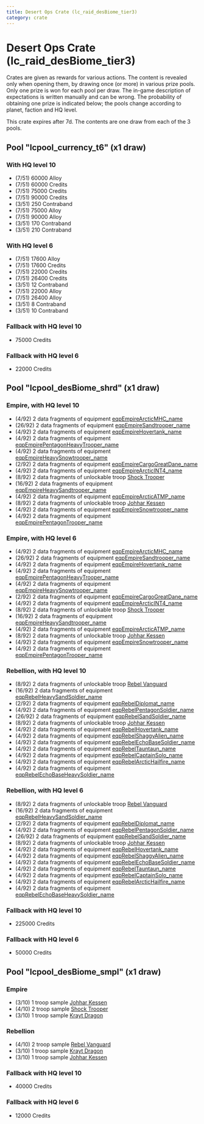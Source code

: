 ```yaml
---
title: Desert Ops Crate (lc_raid_desBiome_tier3)
category: crate
---
```


# Desert Ops Crate (lc_raid_desBiome_tier3)

Crates are given as rewards for various actions. The content is revealed only when opening them, by drawing once (or more) in various prize pools. Only one prize is won for each pool per draw. The in-game description of expectations is written manually and can be wrong. The probability of obtaining one prize is indicated below; the pools change according to planet, faction and HQ level.

This crate expires after 7d. The contents are one draw from each of the 3 pools.

## Pool "lcpool_currency_t6" (x1 draw)

### With HQ level 10

  * (7/51) 60000 Alloy
  * (7/51) 60000 Credits
  * (7/51) 75000 Credits
  * (7/51) 90000 Credits
  * (3/51) 250 Contraband
  * (7/51) 75000 Alloy
  * (7/51) 90000 Alloy
  * (3/51) 170 Contraband
  * (3/51) 210 Contraband

### With HQ level 6

  * (7/51) 17600 Alloy
  * (7/51) 17600 Credits
  * (7/51) 22000 Credits
  * (7/51) 26400 Credits
  * (3/51) 12 Contraband
  * (7/51) 22000 Alloy
  * (7/51) 26400 Alloy
  * (3/51) 8 Contraband
  * (3/51) 10 Contraband

### Fallback with HQ level 10

  * 75000 Credits

### Fallback with HQ level 6

  * 22000 Credits

## Pool "lcpool_desBiome_shrd" (x1 draw)

### Empire, with HQ level 10

  * (4/92) 2 data fragments of equipment [eqpEmpireArcticMHC_name](eqpEmpireArcticMHC_name)
  * (26/92) 2 data fragments of equipment [eqpEmpireSandtrooper_name](eqpEmpireSandtrooper_name)
  * (4/92) 2 data fragments of equipment [eqpEmpireHovertank_name](eqpEmpireHovertank_name)
  * (4/92) 2 data fragments of equipment [eqpEmpirePentagonHeavyTrooper_name](eqpEmpirePentagonHeavyTrooper_name)
  * (4/92) 2 data fragments of equipment [eqpEmpireHeavySnowtrooper_name](eqpEmpireHeavySnowtrooper_name)
  * (2/92) 2 data fragments of equipment [eqpEmpireCargoGreatDane_name](eqpEmpireCargoGreatDane_name)
  * (4/92) 2 data fragments of equipment [eqpEmpireArcticINT4_name](eqpEmpireArcticINT4_name)
  * (8/92) 2 data fragments of unlockable troop [Shock Trooper](Shock)
  * (16/92) 2 data fragments of equipment [eqpEmpireHeavySandtrooper_name](eqpEmpireHeavySandtrooper_name)
  * (4/92) 2 data fragments of equipment [eqpEmpireArcticATMP_name](eqpEmpireArcticATMP_name)
  * (8/92) 2 data fragments of unlockable troop [Johhar Kessen](EmpireJohhar)
  * (4/92) 2 data fragments of equipment [eqpEmpireSnowtrooper_name](eqpEmpireSnowtrooper_name)
  * (4/92) 2 data fragments of equipment [eqpEmpirePentagonTrooper_name](eqpEmpirePentagonTrooper_name)

### Empire, with HQ level 6

  * (4/92) 2 data fragments of equipment [eqpEmpireArcticMHC_name](eqpEmpireArcticMHC_name)
  * (26/92) 2 data fragments of equipment [eqpEmpireSandtrooper_name](eqpEmpireSandtrooper_name)
  * (4/92) 2 data fragments of equipment [eqpEmpireHovertank_name](eqpEmpireHovertank_name)
  * (4/92) 2 data fragments of equipment [eqpEmpirePentagonHeavyTrooper_name](eqpEmpirePentagonHeavyTrooper_name)
  * (4/92) 2 data fragments of equipment [eqpEmpireHeavySnowtrooper_name](eqpEmpireHeavySnowtrooper_name)
  * (2/92) 2 data fragments of equipment [eqpEmpireCargoGreatDane_name](eqpEmpireCargoGreatDane_name)
  * (4/92) 2 data fragments of equipment [eqpEmpireArcticINT4_name](eqpEmpireArcticINT4_name)
  * (8/92) 2 data fragments of unlockable troop [Shock Trooper](Shock)
  * (16/92) 2 data fragments of equipment [eqpEmpireHeavySandtrooper_name](eqpEmpireHeavySandtrooper_name)
  * (4/92) 2 data fragments of equipment [eqpEmpireArcticATMP_name](eqpEmpireArcticATMP_name)
  * (8/92) 2 data fragments of unlockable troop [Johhar Kessen](EmpireJohhar)
  * (4/92) 2 data fragments of equipment [eqpEmpireSnowtrooper_name](eqpEmpireSnowtrooper_name)
  * (4/92) 2 data fragments of equipment [eqpEmpirePentagonTrooper_name](eqpEmpirePentagonTrooper_name)

### Rebellion, with HQ level 10

  * (8/92) 2 data fragments of unlockable troop [Rebel Vanguard](Vanguard)
  * (16/92) 2 data fragments of equipment [eqpRebelHeavySandSoldier_name](eqpRebelHeavySandSoldier_name)
  * (2/92) 2 data fragments of equipment [eqpRebelDiplomat_name](eqpRebelDiplomat_name)
  * (4/92) 2 data fragments of equipment [eqpRebelPentagonSoldier_name](eqpRebelPentagonSoldier_name)
  * (26/92) 2 data fragments of equipment [eqpRebelSandSoldier_name](eqpRebelSandSoldier_name)
  * (8/92) 2 data fragments of unlockable troop [Johhar Kessen](RebelJohhar)
  * (4/92) 2 data fragments of equipment [eqpRebelHovertank_name](eqpRebelHovertank_name)
  * (4/92) 2 data fragments of equipment [eqpRebelShaggyAlien_name](eqpRebelShaggyAlien_name)
  * (4/92) 2 data fragments of equipment [eqpRebelEchoBaseSoldier_name](eqpRebelEchoBaseSoldier_name)
  * (4/92) 2 data fragments of equipment [eqpRebelTauntaun_name](eqpRebelTauntaun_name)
  * (4/92) 2 data fragments of equipment [eqpRebelCaptainSolo_name](eqpRebelCaptainSolo_name)
  * (4/92) 2 data fragments of equipment [eqpRebelArcticHailfire_name](eqpRebelArcticHailfire_name)
  * (4/92) 2 data fragments of equipment [eqpRebelEchoBaseHeavySoldier_name](eqpRebelEchoBaseHeavySoldier_name)

### Rebellion, with HQ level 6

  * (8/92) 2 data fragments of unlockable troop [Rebel Vanguard](Vanguard)
  * (16/92) 2 data fragments of equipment [eqpRebelHeavySandSoldier_name](eqpRebelHeavySandSoldier_name)
  * (2/92) 2 data fragments of equipment [eqpRebelDiplomat_name](eqpRebelDiplomat_name)
  * (4/92) 2 data fragments of equipment [eqpRebelPentagonSoldier_name](eqpRebelPentagonSoldier_name)
  * (26/92) 2 data fragments of equipment [eqpRebelSandSoldier_name](eqpRebelSandSoldier_name)
  * (8/92) 2 data fragments of unlockable troop [Johhar Kessen](RebelJohhar)
  * (4/92) 2 data fragments of equipment [eqpRebelHovertank_name](eqpRebelHovertank_name)
  * (4/92) 2 data fragments of equipment [eqpRebelShaggyAlien_name](eqpRebelShaggyAlien_name)
  * (4/92) 2 data fragments of equipment [eqpRebelEchoBaseSoldier_name](eqpRebelEchoBaseSoldier_name)
  * (4/92) 2 data fragments of equipment [eqpRebelTauntaun_name](eqpRebelTauntaun_name)
  * (4/92) 2 data fragments of equipment [eqpRebelCaptainSolo_name](eqpRebelCaptainSolo_name)
  * (4/92) 2 data fragments of equipment [eqpRebelArcticHailfire_name](eqpRebelArcticHailfire_name)
  * (4/92) 2 data fragments of equipment [eqpRebelEchoBaseHeavySoldier_name](eqpRebelEchoBaseHeavySoldier_name)

### Fallback with HQ level 10

  * 225000 Credits

### Fallback with HQ level 6

  * 50000 Credits

## Pool "lcpool_desBiome_smpl" (x1 draw)

### Empire

  * (3/10) 1 troop sample [Johhar Kessen](EmpireJohhar)
  * (4/10) 2 troop sample [Shock Trooper](Shock)
  * (3/10) 1 troop sample [Krayt Dragon](KraytDragon)

### Rebellion

  * (4/10) 2 troop sample [Rebel Vanguard](Vanguard)
  * (3/10) 1 troop sample [Krayt Dragon](KraytDragon)
  * (3/10) 1 troop sample [Johhar Kessen](RebelJohhar)

### Fallback with HQ level 10

  * 40000 Credits

### Fallback with HQ level 6

  * 12000 Credits